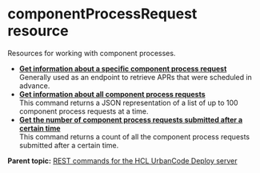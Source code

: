 # componentProcessRequest resource

Resources for working with component processes.

-   **[Get information about a specific component process request](../../com.ibm.udeploy.api.doc/topics/rest_cli_componentprocessrequest_info_requestid_get.md)**  
Generally used as an endpoint to retrieve APRs that were scheduled in advance.
-   **[Get information about all component process requests](../../com.ibm.udeploy.api.doc/topics/rest_cli_componentprocessrequest_info_get.md)**  
This command returns a JSON representation of a list of up to 100 component process requests at a time.
-   **[Get the number of component process requests submitted after a certain time](../../com.ibm.udeploy.api.doc/topics/rest_cli_componentprocessrequest_count_get.md)**  
This command returns a count of all the component process requests submitted after a certain time.

**Parent topic:** [REST commands for the HCL UrbanCode Deploy server](../../com.ibm.udeploy.reference.doc/topics/rest_api_ref_commands.md)

